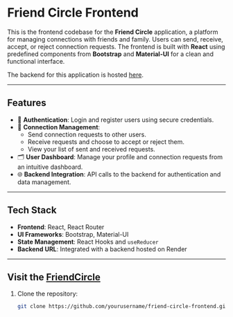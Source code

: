 # Friend Circle Frontend

This is the frontend codebase for the **Friend Circle** application, a platform for managing connections with friends and family. Users can send, receive, accept, or reject connection requests. The frontend is built with **React** using predefined components from **Bootstrap** and **Material-UI** for a clean and functional interface. 

The backend for this application is hosted [here](https://friend-circle-backend.onrender.com).

---

## Features

- 🔑 **Authentication**: Login and register users using secure credentials.
- 🤝 **Connection Management**: 
  - Send connection requests to other users.
  - Receive requests and choose to accept or reject them.
  - View your list of sent and received requests.
- 🗂️ **User Dashboard**: Manage your profile and connection requests from an intuitive dashboard.
- 🌐 **Backend Integration**: API calls to the backend for authentication and data management.

---

## Tech Stack

- **Frontend**: React, React Router
- **UI Frameworks**: Bootstrap, Material-UI
- **State Management**: React Hooks and `useReducer`
- **Backend URL**: Integrated with a backend hosted on Render

---

## Visit the [FriendCircle](https://friend-circle-backend.onrender.com)

1. Clone the repository:
   ```bash
   git clone https://github.com/yourusername/friend-circle-frontend.git

